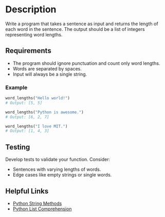 # Description

Write a program that takes a sentence as input and returns the length of each
 word in the sentence.
 The output should be a list of integers representing word lengths.

## Requirements

* The program should ignore punctuation and count only word lengths.
* Words are separated by spaces.
* Input will always be a single string.

### Example

```python
word_lengths("Hello world!") 
# Output: [5, 5]

word_lengths("Python is awesome.") 
# Output: [6, 2, 7]

word_lengths("I love MIT.") 
# Output: [1, 4, 3]
```

## Testing

Develop tests to validate your function. Consider:

* Sentences with varying lengths of words.
* Edge cases like empty strings or single words.

## Helpful Links

* [Python String Methods](https://docs.python.org/3/library/stdtypes.html#string-methods)
* [Python List Comprehension](https://docs.python.org/3/tutorial/datastructures.html#list-comprehensions)
